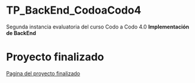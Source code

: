 # TP_BackEnd_CodoaCodo4
Segunda instancia evaluatoria del curso Codo a Codo 4.0
**Implementación de BackEnd**

# Proyecto finalizado
[Pagina del proyecto finalizado](http://cegb03.pythonanywhere.com)

